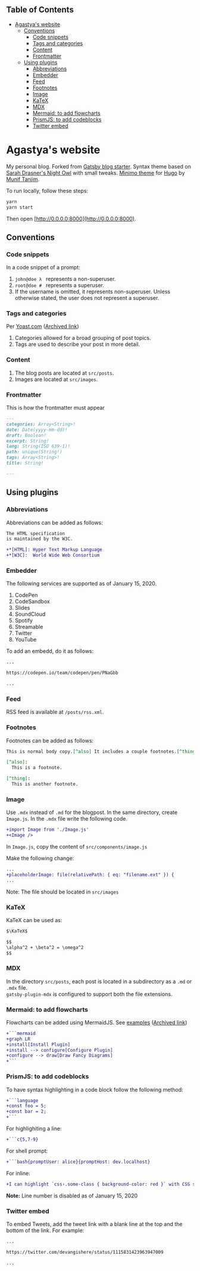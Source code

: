 ## Table of Contents
+ [Agastya's website](#Agastya's-website)
  + [Conventions](#Conventions)
      + [Code snippets](#Code-snippets)
      + [Tags and categories](#Tags-and-categories)
      + [Content](#Content)
      + [Frontmatter](#Frontmatter)
  + [Using plugins](#using-plugins)
    + [Abbreviations](#Abbreviations)
    + [Embedder](#Embedder)
    + [Feed](#Feed)
    + [Footnotes](#Footnotes)
    + [Image](#Image)
    + [KaTeX](#KaTeX)
    + [MDX](#MDX)
    + [Mermaid: to add flowcharts](#Mermaid-to-add-flowcharts)
    + [PrismJS: to add codeblocks](#PrismJS-to-add-codeblocks)
    + [Twitter embed](#twitter-embed)

# Agastya's website

My personal blog. Forked from [Gatsby blog starter](https://github.com/gatsbyjs/gatsby-starter-blog).  Syntax theme based on [Sarah Drasner's Night Owl](https://github.com/sdras/night-owl-vscode-theme/) with small tweaks.  [Minimo theme](https://themes.gohugo.io//theme/minimo/) for [Hugo](https://gohugo.io/) by [Munif Tanjim](https://github.com/MunifTanjim).

To run locally, follow these steps:

```bash
yarn
yarn start
```
Then open [http://0.0.0.0:8000](http://0.0.0.0:8000).

## Conventions

### Code snippets

In a code snippet of a prompt:
1. `john@doe λ ` represents a non-superuser.
1. `root@doe # ` represents a superuser.
1. If the username is omitted, it represents non-superuser.  Unless otherwise stated, the user does not represent a superuser.

### Tags and categories

Per [Yoast.com](https://yoast.com/tags-and-categories-difference/ "SEO basics: What is the difference between tags and categories?") ([Archived link](http://web.archive.org/web/20200115221505/https://yoast.com/tags-and-categories-difference/))

1. Categories allowed for a broad grouping of post topics.
1. Tags are used to describe your post in more detail.

### Content

1. The blog posts are located at `src/posts`.
1. Images are located at `src/images`.

### Frontmatter

This is how the frontmatter must appear

```markdown
---
categories: Array<String>!
date: Date(yyyy-mm-dd)!
draft: Boolean!
excerpt: String!
lang: String(ISO 639-1)!
path: unique(String!)
tags: Array<String>!
title: String!

---

```

## Using plugins

### Abbreviations

Abbreviations can be added as follows:

```diff
The HTML specification
is maintained by the W3C.

+*[HTML]: Hyper Text Markup Language
+*[W3C]:  World Wide Web Consortium
```

### Embedder

The following services are supported as of January 15, 2020.
1. CodePen
2. CodeSandbox
3. Slides
4. SoundCloud
5. Spotify
6. Streamable
7. Twitter
8. YouTube

To add an embedd, do it as follows:

```md
...

https://codepen.io/team/codepen/pen/PNaGbb

...
```

### Feed

RSS feed is available at `/posts/rss.xml`.

### Footnotes

Footnotes can be added as follows:

```md
This is normal body copy.[^also] It includes a couple footnotes.[^thing]

[^also]:
  This is a footnote.

[^thing]:
  This is another footnote.
```

### Image

Use `.mdx` instead of `.md` for the blogpost.  In the same directory, create `Image.js`.  In the `.mdx` file write the following code.

```diff
+import Image from './Image.js'
+<Image />
```

In `Image.js`, copy the content of `src/components/image.js`

Make the following change:

```diff
...
+placeholderImage: file(relativePath: { eq: "filename.ext" }) {
...
```

Note: The file should be located in `src/images`

### KaTeX

KaTeX can be used as:

```md
$\KaTeX$
```
```md
$$
\alpha^2 + \beta^2 = \omega^2
$$
```

### MDX

In the directory `src/posts`, each post is located in a subdirectory as a `.md` or `.mdx` file.  
`gatsby-plugin-mdx` is configured to support both the file extensions.

### Mermaid: to add flowcharts

Flowcharts can be added using MermaidJS.  See [examples](https://mermaid-js.github.io/mermaid/#/examples) ([Archived link](http://web.archive.org/web/20200114175304/https://mermaid-js.github.io/mermaid/#/))

```diff
+```mermaid
+graph LR
+install[Install Plugin]
+install --> configure[Configure Plugin]
+configure --> draw[Draw Fancy Diagrams]
+```
```

### PrismJS: to add codeblocks

To have syntax highlighting in a code block follow the following method:

```diff
+```language
+const foo = 5;
+const bar = 2;
+```
```

For highlighiting a line:

```diff
+```c{5,7-9}
```

For shell prompt:

```diff
+```bash{promptUser: alice}{promptHost: dev.localhost}
```

For inline:

```diff
+I can highlight `css›.some-class { background-color: red }` with CSS syntax.
```

**Note:** Line number is disabled as of January 15, 2020

### Twitter embed

To embed Tweets, add the tweet link with a blank line at the top and the bottom of the link.  For example:

```md
...

https://twitter.com/devangishere/status/1115831423963947009

...
```